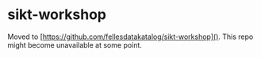 # sikt-workshop

Moved to [https://github.com/fellesdatakatalog/sikt-workshop](). This repo might become unavailable at some point.
